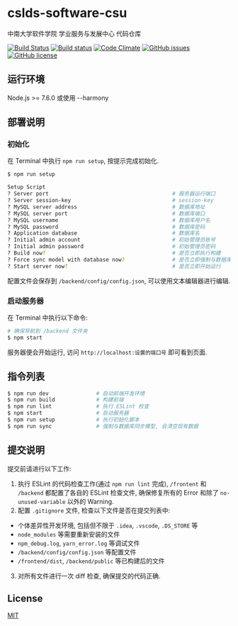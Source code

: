 # cslds-software-csu
中南大学软件学院 学业服务与发展中心 代码仓库  

[![Build Status](https://travis-ci.org/jxpxxzj/cslds-software-csu.svg?branch=master)](https://travis-ci.org/jxpxxzj/cslds-software-csu)
[![Build status](https://ci.appveyor.com/api/projects/status/wx640hsuqfn8i6k8?svg=true)](https://ci.appveyor.com/project/jxpxxzj/cslds-software-csu)
[![Code Climate](https://codeclimate.com/github/jxpxxzj/cslds-software-csu/badges/gpa.svg)](https://codeclimate.com/github/jxpxxzj/cslds-software-csu)
[![GitHub issues](https://img.shields.io/github/issues/jxpxxzj/cslds-software-csu.svg)](https://github.com/jxpxxzj/cslds-software-csu/issues)
[![GitHub license](https://img.shields.io/badge/license-MIT-blue.svg)](https://raw.githubusercontent.com/jxpxxzj/cslds-software-csu/master/LICENSE)

## 运行环境
Node.js >= 7.6.0 或使用 --harmony

## 部署说明
### 初始化
在 Terminal 中执行 `npm run setup`, 按提示完成初始化.
``` bash
$ npm run setup

Setup Script
? Server port                                       # 服务器运行端口
? Server session-key                                # session-key
? MySQL server address                              # 数据库地址
? MySQL server port                                 # 数据库端口
? MySQL username                                    # 数据库用户名
? MySQL password                                    # 数据库密码
? Application database                              # 数据库名
? Initial admin account                             # 初始管理员账号
? Initial admin password                            # 初始管理员密码
? Build now?                                        # 是否立即执行构建
? Force sync model with database now?               # 是否立即强制与数据库同步模型, 会清空现有数据
? Start server now?                                 # 是否立即开始运行
```
配置文件会保存到 `/backend/config/config.json`, 可以使用文本编辑器进行编辑.

### 启动服务器
在 Terminal 中执行以下命令:
```bash
# 确保导航到 /backend 文件夹
$ npm start
```
服务器便会开始运行, 访问 `http://localhost:设置的端口号` 即可看到页面.

## 指令列表
``` bash
$ npm run dev               # 启动前端开发环境
$ npm run build             # 构建前端
$ npm run lint              # 执行 ESLint 检查
$ npm start                 # 启动服务器
$ npm run setup             # 执行初始化脚本
$ npm run sync              # 强制与数据库同步模型, 会清空现有数据
```

## 提交说明
提交前请进行以下工作:
1. 执行 ESLint 的代码检查工作(通过 `npm run lint` 完成), `/frontent` 和 `/backend` 都配置了各自的 ESLint 检查文件, 确保修复所有的 Error 和除了 `no-unused-variable` 以外的 Warning.
2. 配置 `.gitignore` 文件, 检查以下文件是否在提交列表中:
* 个体差异性开发环境, 包括但不限于 `.idea`, `.vscode`, `.DS_STORE` 等
* `node_modules` 等需要重新安装的文件
* `npm_debug.log`, `yarn_error.log` 等调试文件
* `/backend/config/config.json` 等配置文件
* `/frontend/dist`, `/backend/public` 等已构建后的文件
3. 对所有文件进行一次 diff 检查, 确保提交的代码正确.

## License
[MIT](http://opensource.org/licenses/MIT)